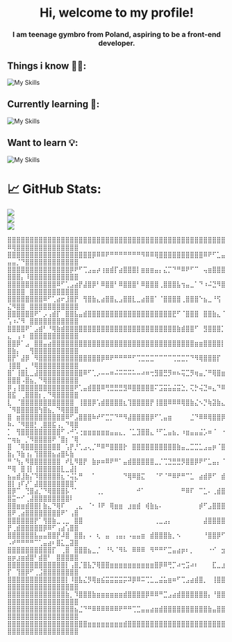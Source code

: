 <h1 align="center">Hi, welcome to my profile!</h1>
<h3 align="center">I am teenage gymbro from Poland, aspiring to be a front-end developer.</h3>

## Things i know 💪🏻:

![My Skills](https://skillicons.dev/icons?i=html,css,javascript,typescript,tailwind)

## Currently learning 🧠:

![My Skills](https://skillicons.dev/icons?i=angular,reactivex)

## Want to learn 💡:

![My Skills](https://skillicons.dev/icons?i=cs,dotnet,mongodb)

# 📈 GitHub Stats:
![](https://github-readme-stats.vercel.app/api?username=pulpetto&theme=dark&hide_border=true&include_all_commits=false&count_private=true)<br/>
![](https://github-readme-streak-stats.herokuapp.com/?user=pulpetto&theme=dark&hide_border=true)<br/>
![](https://github-readme-stats.vercel.app/api/top-langs/?username=pulpetto&theme=dark&hide_border=true&include_all_commits=true&count_private=true&layout=compact)

<!-- [![Top Langs](https://<YOUR_CUSTOM_URL>/api/top-langs/?username=assebc)](https://github.com/anuraghazra/github-readme-stats) -->
<!-- ![image](https://github-readme-stats.vercel.app/api/top-langs/?username=pulpetto&layout=compact&langs_count=8&hide_border=true&title_color=000000&icon_color=000000&text_color=000000&bg_color=ffffff) -->

⣿⣿⣿⣿⣿⣿⣿⣿⣿⣿⣿⣿⣿⣿⣿⣿⣿⣿⣿⣿⣿⣿⣿⣿⣿⣿⣿⣿⣿⣿⣿⣿⣿⣿⣿⣿⣿⣿⣿⣿⣿⣿⣿⣿⣿⣿⣿⣿⣿⠿⢿⣿⣿⣿⣿⣿⣿⣿⣿⣿⣿⣿⣿⣿⣿
⣿⣿⣿⣿⣿⣿⣿⣿⣿⣿⣿⣿⣿⣿⣿⣿⣿⣿⣿⡿⠿⠿⠟⠛⠛⠛⠛⠛⠛⠛⠻⠿⠿⢿⣿⣿⣿⣿⣿⣿⣿⣿⣿⣿⠿⠟⠋⣁⣤⣤⣤⡈⠙⣿⣿⣿⣿⣿⣿⣿⣿⣿⣿⣿⣿
⣿⣿⣿⣿⣿⣿⣿⣿⣿⣿⣿⣿⣿⣿⡿⠟⠋⢉⣠⣤⡴⢰⣶⣾⡏⣴⣿⣿⣿⡇⣶⣶⣶⣤⡄⣌⡉⠙⠛⠿⠟⠋⠉⠀⢤⣶⣿⣿⣿⣿⣿⣿⡄⠸⣿⣿⣿⣿⣿⣿⣿⣿⣿⣿⣿
⣿⣿⣿⣿⣿⣿⣿⣿⣿⣿⣿⠿⠋⢁⣠⣴⡟⣼⣿⡿⠃⠿⣿⣿⠃⠿⣿⣿⣿⠃⠿⣿⣿⣿⢀⣿⣿⣿⣧⢲⣤⣀⠁⠙⠰⠬⣙⠻⣿⣿⣿⣿⣿⠀⣿⣿⣿⣿⣿⣿⣿⣿⣿⣿⣿
⣿⣿⣿⣿⣿⣿⣿⣿⠿⠋⢁⣴⠖⣸⣿⡟⠀⢻⣿⣷⣄⣴⣿⣿⣄⣠⣿⣿⣇⣀⣴⣿⣿⠁⠈⣿⣿⣿⣿⢀⣿⣿⣿⠑⣦⣀⠘⢫⠀⣌⠻⣿⣿⠀⣿⣿⣿⣿⣿⣿⣿⣿⣿⣿⣿
⣿⣿⣿⣿⣿⣿⠟⠁⡠⢠⣾⡏⠀⣿⣿⣧⣤⣾⣿⣿⣿⣿⣿⣿⣿⣿⣿⣿⣿⣿⣿⣿⣿⣿⣿⣿⣿⣟⠋⠈⣿⣿⣿⠀⣿⣿⣷⣄⠈⢡⠰⠌⠻⠀⣿⣿⣿⣿⣿⣿⣿⣿⣿⣿⣿
⣿⣿⣿⣿⠟⠁⣠⣾⠃⠘⢿⣷⣾⣿⣿⣿⣿⣿⣿⣿⣿⣿⣿⣿⣿⣿⣿⣿⣿⣿⣿⣿⣿⣿⣿⣿⣿⣿⣷⣾⣿⣿⠋⠀⣻⣿⣿⣿⡁⣄⠀⢠⠰⠀⣿⣿⣿⣿⣿⣿⣿⣿⣿⣿⣿
⣿⣿⡿⠁⣠⠀⣿⣿⣤⣴⣿⣿⣿⣿⣿⣿⣿⣿⣿⣿⣿⣿⣿⣿⣿⣿⣿⣿⣿⣿⣿⣿⣿⣿⣿⣿⣿⣿⣿⣿⣿⣿⣶⣶⣿⣿⣿⣿⡇⣿⣷⡄⠀⠀⢻⣿⣿⣿⣿⣿⣿⣿⣿⣿⣿
⣿⡟⠁⣼⡿⠀⠻⣿⣿⣿⣿⣿⣿⣿⣿⣿⣿⣿⣿⣿⣿⡿⠿⠟⠛⠛⠛⠛⠋⢉⣉⣉⣉⠉⠉⠉⠉⢉⣉⣉⡉⠙⠻⢿⣿⣿⣿⡏⠀⢸⣿⣿⠀⡀⠘⢿⣿⣿⣿⣿⣿⣿⣿⣿⣿
⣿⠁⢸⣿⣇⣀⣼⣿⣿⣿⣿⣿⣿⣿⣿⣿⣿⠿⠋⢁⡠⠤⠤⠶⠬⠭⠭⠭⠥⠤⠴⠶⢒⣻⣿⣛⡻⠶⠦⢭⣉⡻⢶⣤⡈⠛⢿⣿⣶⣿⣿⣿⠠⣿⣦⡀⠙⢿⣿⣿⣿⣿⣿⣿⣿
⡿⢠⢸⣿⣿⣿⣿⣿⣿⣿⣿⣿⣿⣿⣿⠟⢁⣤⣾⣿⣿⠿⢛⣛⣛⣛⣻⠿⣿⣿⣿⣿⣿⠍⣩⣭⣥⣬⣭⣑⡀⢍⡓⢬⣙⠶⣄⠙⠿⣿⣯⠀⢀⣿⣿⣿⡆⡀⠙⢿⣿⣿⣿⣿⣿
⣇⠀⠈⣿⣿⣿⣿⣿⣿⣿⣿⣿⣿⣿⣿⠀⢸⣿⣿⡿⢡⣾⣿⣿⣿⣿⣆⢹⣿⣿⣿⣿⡟⢸⣿⣿⠿⠿⠿⢿⣿⣷⣌⠢⡙⢷⣽⣷⣄⠈⠻⣿⣿⣿⣿⣿⢳⣿⣦⡀⠙⢿⣿⣿⣿
⣿⠀⣶⣿⣿⣿⣿⣿⣿⣿⣿⣿⣿⠿⠋⣠⣿⣿⣿⠷⠞⠋⣉⡉⠙⠛⠻⣼⣿⣿⣿⣿⡿⠋⢁⣤⣶⠀⠀⠀⠀⣈⠙⠿⠿⢿⣿⣿⡿⠷⠄⠈⠻⣿⣿⡃⢀⣿⣿⣯⢠⡀⠙⢿⣿
⡁⠀⢻⣿⣿⣿⣿⣿⣿⣿⣿⣿⠋⠠⠚⠡⢐⣶⣶⣶⣶⣶⣶⣤⣤⣄⡀⠈⣁⣹⣿⣿⣄⠘⠋⣁⣤⣦⡀⠰⣶⣤⣤⣬⡡⠶⠈⠀⠐⠒⢶⣦⠀⡈⠻⣿⣿⣿⣿⠟⠈⣿⡆⠈⢿
⣿⠀⠈⢿⣿⣿⣿⣿⣿⣿⣿⣿⠀⢡⡟⡘⢁⣠⢄⡈⠛⠿⠛⣿⣿⣿⡗⠀⣿⣿⣿⣿⣿⣿⣿⣿⣿⣿⣷⣤⣀⣉⣉⣁⣠⣤⡶⠈⣿⣷⡄⠹⣷⢰⡄⢹⣿⣿⣿⣦⣴⣿⠧⣷⠀
⠛⠈⢳⡄⠻⣿⣿⣿⣿⣿⣿⣿⠀⠞⣇⠻⣿⡟⠀⣷⡶⠶⠿⠟⠛⠁⣤⣾⣿⣿⣿⣿⣿⣀⡈⢉⣙⣛⣛⡻⣿⣿⡿⠟⠋⣁⣤⡄⠈⠛⢿⠀⣿⢸⡇⢸⣿⣿⣿⣿⣿⣇⣀⣼⡇
⣦⣤⣾⣸⣷⡌⠹⣿⣿⣿⣿⣿⣆⠐⢬⣅⠛⠀⠀⠁⠀⠀⠀⠀⠀⠀⠙⢿⠿⣿⣍⠀⠀⠈⠋⠈⠛⠿⠟⠛⠉⣁⠀⣴⣾⡿⠋⠀⣾⣿⡇⢰⠏⡜⠁⣼⣿⣿⣿⣿⣿⣿⣿⣿⠁
⣿⡿⠉⠀⢙⣿⣴⡈⠙⢿⣿⣿⣿⡧⠈⠁⠀⠀⠀⠀⢀⡀⠀⠀⠀⠀⠀⠀⠀⠚⠁⠀⠀⠀⠀⠀⠀⠀⠀⠛⠿⠏⠀⠉⣁⠄⢀⣾⣿⣿⣭⠒⠊⢀⣼⣿⣿⣿⣿⣿⣿⣿⣿⠇⠀
⣿⣿⣶⣶⣾⣿⣿⡇⣷⣄⠙⢿⠏⠀⠀⢀⣄⠀⠈⠂⠸⠟⠀⢿⣶⣶⠀⣰⣶⣾⠀⢾⣷⣦⠄⠀⠀⠀⠀⠀⠀⠀⠀⡾⠋⣠⣿⣿⣿⣿⠟⢀⣴⣿⣿⣿⣿⣿⣿⣿⣿⠟⠁⢠⣿
⣿⣿⣿⣿⣿⣿⡟⠁⢻⣿⣷⣀⢀⣀⠀⣿⣿⠀⠀⠀⠀⠀⠀⠀⠀⠀⠀⠀⠀⠀⠀⠀⠀⢀⣀⣠⡄⠀⠀⠀⠀⠀⠀⠀⣼⣿⣿⣿⣿⡟⢀⣾⣿⣿⣿⣿⣿⡿⠿⠋⢠⣴⢡⣿⣿
⣿⣿⣿⣿⣿⣿⣧⣤⣤⣿⣿⡟⠼⣿⠀⣿⣿⡄⠠⠀⢆⠀⣤⠀⢠⣤⡄⠠⣤⣤⣶⠀⣾⣿⣿⣿⣷⡀⠢⠀⠀⠀⠀⠀⠘⣿⣿⡿⠋⠠⠞⠛⠛⠛⠛⠉⢁⣤⣴⠆⣿⣅⣀⣽⣿
⣿⣿⣿⣿⣿⣿⣿⣿⣿⣿⡏⠀⢀⣿⠀⣿⣿⣿⣦⣀⡈⠀⠘⠣⠈⠻⠧⠀⠿⠿⠿⠀⠻⠛⠛⠋⣉⣤⣴⡶⠆⡀⠀⠀⠀⠐⠊⠀⣲⣶⡶⣰⣶⣾⣿⠃⣾⣿⠃⠀⣿⣿⣿⣿⣿
⣿⣿⣿⣿⣿⣿⣿⣿⣿⣿⣿⣿⣿⡇⢠⣿⡈⣿⣧⡙⢿⣿⣿⣶⣶⣶⣶⣶⣶⣶⣶⣶⣶⣿⡿⠿⢛⡉⠴⢒⣩⠴⠆⠀⠀⠀⣏⣀⣰⡏⠀⢹⣿⡿⠋⢀⣨⣿⣿⣿⣿⣿⣿⣿⣿
⣿⣿⣿⣿⣿⣿⣿⣿⣿⣿⣿⣿⣿⡇⠸⣿⣧⣌⡻⢿⣶⣮⣭⣭⣭⣭⡭⠽⡿⠿⠭⢉⣁⣀⣬⣥⣶⠶⠋⢉⣠⣴⣾⣿⡀⠀⢸⣿⣿⣿⣿⣿⣿⣿⣿⣿⣿⣿⣿⣿⣿⣿⣿⣿⣿
⣿⣿⣿⣿⣿⣿⣿⣿⣿⣿⣿⣿⣿⣷⡀⠹⣿⣿⣿⣷⣶⣶⣶⣶⣶⣶⣾⣿⣿⣿⣿⡿⠿⠿⠛⣉⣠⣴⣾⣿⣿⣿⣿⣿⣿⡄⠘⣿⣿⣿⣿⣿⣿⣿⣿⣿⣿⣿⣿⣿⣿⣿⣿⣿⣿
⣿⣿⣿⣿⣿⣿⣿⣿⣿⣿⣿⣿⣿⣿⣿⣦⣈⠙⠛⠿⠿⠿⠿⠿⠿⠟⠛⠛⢉⣉⣤⣤⣴⣶⣾⣿⣿⣿⣿⣿⣿⣿⣿⣿⣿⣷⣤⣿⣿⣿⣿⣿⣿⣿⣿⣿⣿⣿⣿⣿⣿⣿⣿⣿⣿
⣿⣿⣿⣿⣿⣿⣿⣿⣿⣿⣿⣿⣿⣿⣿⣿⣿⣿⣶⣶⣶⣶⣶⣶⣶⣶⣾⣿⣿⣿⣿⣿⣿⣿⣿⣿⣿⣿⣿⣿⣿⣿⣿⣿⣿⣿⣿⣿⣿⣿⣿⣿⣿⣿⣿⣿⣿⣿⣿⣿⣿⣿⣿⣿⣿
